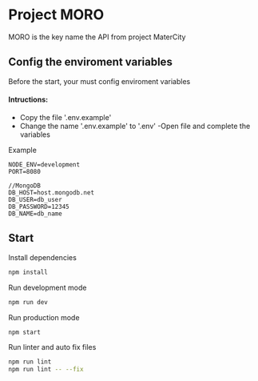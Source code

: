 # Project MORO

MORO is the key name the API from project MaterCity

## Config the enviroment variables
Before the start, your must config enviroment variables

#### Intructions:
- Copy the file '.env.example'
- Change the name '.env.example' to '.env'
-Open file and complete the variables

Example
```
NODE_ENV=development
PORT=8080

//MongoDB
DB_HOST=host.mongodb.net
DB_USER=db_user
DB_PASSWORD=12345
DB_NAME=db_name
```

## Start
Install dependencies
```bash
npm install
```

Run development mode
```bash
npm run dev
```

Run production mode
```bash
npm start
```

Run linter and auto fix files
```bash
npm run lint
npm run lint -- --fix
```